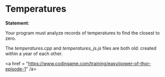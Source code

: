 # Temperatures

**Statement**:

Your program must analyze records of temperatures to find the closest to zero.

</hr>

The *temperatures.cpp* and *temperatures_js.js* files are both old: created within a year of each other.

<a href = "https://www.codingame.com/training/easy/power-of-thor-episode-1" /a>
    